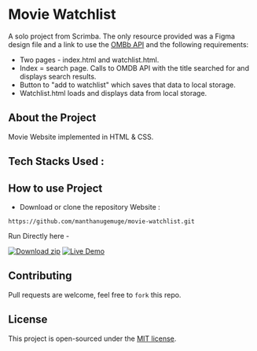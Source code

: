# Movie Watchlist

A solo project from Scrimba. The only resource provided was a Figma design file and a link to use the [OMBb API](https://www.omdbapi.com/) and the following requirements:

-   Two pages - index.html and watchlist.html.
-   Index = search page. Calls to OMDB API with the title searched for and displays search results.
-   Button to "add to watchlist" which saves that data to local storage.
-   Watchlist.html loads and displays data from local storage.

## About the Project
Movie Website implemented in HTML & CSS.

## Tech Stacks Used :




## How to use Project

- Download or clone the repository Website : 
```
https://github.com/manthanugemuge/movie-watchlist.git
``` 

Run Directly here -

[![Download zip](https://custom-icon-badges.herokuapp.com/badge/-Download-navy?style=for-the-badge&logo=download&logoColor=white "Download zip")](https://github.com/manthanugemuge/movie-watchlist/archive/refs/heads/main.zip) 
[![Live Demo](https://custom-icon-badges.herokuapp.com/badge/-Live-brightgreen?style=for-the-badge&logo=eye&logoColor=white "Live Demo")](https://manthanugemuge.github.io/movie-watchlist/)

## Contributing
Pull requests are welcome, feel free to ```fork``` this repo.

## License
This project is open-sourced under the [MIT license]().